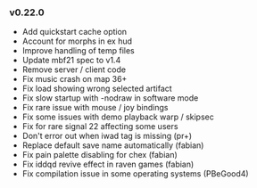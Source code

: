 ### v0.22.0
- Add quickstart cache option
- Account for morphs in ex hud
- Improve handling of temp files
- Update mbf21 spec to v1.4
- Remove server / client code
- Fix music crash on map 36+
- Fix load showing wrong selected artifact
- Fix slow startup with -nodraw in software mode
- Fix rare issue with mouse / joy bindings
- Fix some issues with demo playback warp / skipsec
- Fix for rare signal 22 affecting some users
- Don't error out when iwad tag is missing (pr+)
- Replace default save name automatically (fabian)
- Fix pain palette disabling for chex (fabian)
- Fix iddqd revive effect in raven games (fabian)
- Fix compilation issue in some operating systems (PBeGood4)
